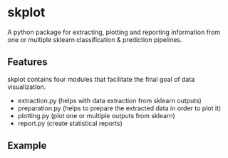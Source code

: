 # skplot

A python package for extracting, plotting and reporting information from one or multiple sklearn classification & prediction pipelines.

## Features

skplot contains four modules that facilitate the final goal of data visualization.

- extraction.py (helps with data extraction from sklearn outputs)
- preparation.py (helps to prepare the extracted data in order to plot it)
- plotting.py (plot one or multiple outputs from sklearn)
- report.py (create statistical reports)

## Example

